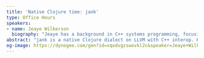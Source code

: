 ```yaml
---
title: 'Native Clojure time: jank'
type: Office Hours
speakers:
- name: Jeaye Wilkerson
  biography: "Jeaye has a background in C++ systems programming, focusing on games and game engines. After several years of making games, he co-founded and built an e-sports tournament startup written in full-stack Clojure. These days, he’s writing Clojure at Electronic Arts (EA) to build tooling used for making some of the world’s top games.\r\n\r\nJeaye is the creator of the jank programming language, a Clojure dialect on LLVM with a native runtime and C++ interop."
abstract: "jank is a native Clojure dialect on LLVM with C++ interop. How does it work? How\r\ncan you help? Can it run Crysis? All your questions answered live and in person."
og-image: https://dynogee.com/gen?id=xqxdvgzswovkl2c&speaker=Jeaye+Wilkerson&title=Native+Clojure+time%3A+jank&type=Office+Hours
---
```

